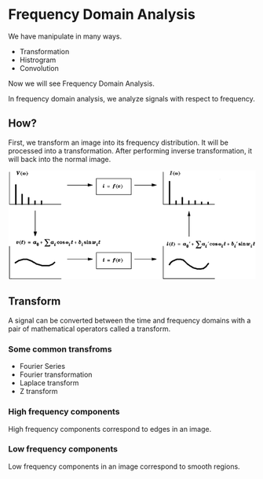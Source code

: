 # Frequency Domain Analysis

We have manipulate in many ways. 
- Transformation
- Histrogram
- Convolution

Now we will see Frequency Domain Analysis.

In frequency domain analysis, we analyze signals with respect to frequency.

## How?

First, we transform an image into its frequency distribution. It will be processed into a transformation. After performing inverse transformation, it will back into the normal image.

![](images/FrequencyDomain/Nonlinear-frequency-domain-analysis.png)

## Transform

A signal can be converted between the time and frequency domains with a pair of mathematical operators called a transform.

### Some common transfroms

- Fourier Series
- Fourier transformation
- Laplace transform
- Z transform

### High frequency components
High frequency components correspond to edges in an image.

### Low frequency components
Low frequency components in an image correspond to smooth regions.